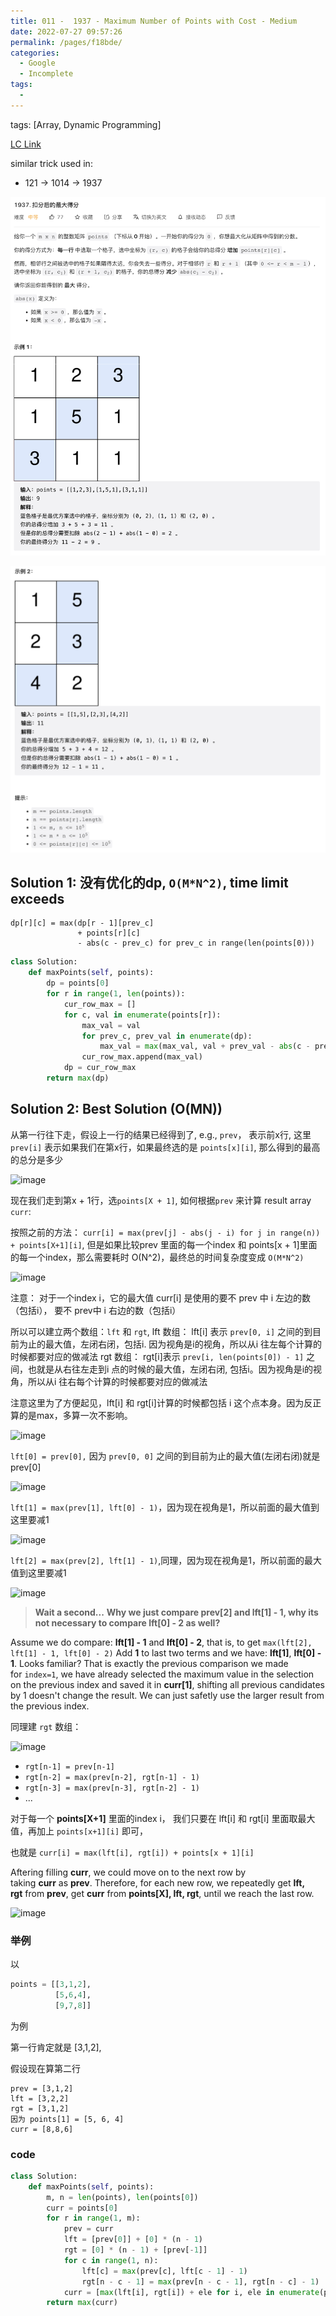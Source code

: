 ```yaml
---
title: 011 -  1937 - Maximum Number of Points with Cost - Medium
date: 2022-07-27 09:57:26
permalink: /pages/f18bde/
categories:
  - Google
  - Incomplete
tags:
  - 
---
```

tags: [Array, Dynamic Programming]

[LC Link](https://leetcode.cn/problems/maximum-number-of-points-with-cost/)

similar trick used in:
- 121 -> 1014 -> 1937

![](https://raw.githubusercontent.com/emmableu/image/master/202207220043952.png)

![](https://raw.githubusercontent.com/emmableu/image/master/202207220048757.png)

## Solution 1: 没有优化的dp, `O(M*N^2)`, time limit exceeds
```
dp[r][c] = max(dp[r - 1][prev_c]
			   + points[r][c]
			   - abs(c - prev_c) for prev_c in range(len(points[0)))
```

```python
class Solution:
	def maxPoints(self, points):
		dp = points[0]
		for r in range(1, len(points)):
			cur_row_max = []
			for c, val in enumerate(points[r]):
				max_val = val
				for prev_c, prev_val in enumerate(dp):
					max_val = max(max_val, val + prev_val - abs(c - prev_c))
				cur_row_max.append(max_val)
			dp = cur_row_max
		return max(dp)
```


## Solution 2: Best Solution (O(MN))

从第一行往下走，假设上一行的结果已经得到了, e.g., `prev`， 表示前x行, 这里 `prev[i]` 表示如果我们在第x行，如果最终选的是 `points[x][i]`, 那么得到的最高的总分是多少

![image](https://assets.leetcode.com/users/images/8cbe8fdc-55c6-4629-9d76-acb88de4aac5_1651327285.2736592.png)


现在我们走到第x + 1行，选`points[X + 1]`, 如何根据`prev` 来计算 result array `curr`:

按照之前的方法：
`curr[i] = max(prev[j] - abs(j - i) for j in range(n)) + points[X+1][i]`,
但是如果比较prev 里面的每一个index 和 points[x + 1]里面的每一个index，那么需要耗时 O(N^2)，最终总的时间复杂度变成 `O(M*N^2)`

![image](https://assets.leetcode.com/users/images/1f076567-5fbc-4203-af98-1d463e4722ee_1651327294.0604868.png)

注意： 对于一个index i，它的最大值 curr[i] 是使用的要不 prev 中 i 左边的数（包括i）， 要不 prev中 i 右边的数（包括i）

所以可以建立两个数组：`lft` 和 `rgt`,
lft 数组： lft[i] 表示 `prev[0, i]` 之间的到目前为止的最大值，左闭右闭，包括i. 因为视角是i的视角，所以从i 往左每个计算的时候都要对应的做减法
rgt 数组： rgt[i]表示 `prev[i, len(points[0]) - 1]` 之间，也就是从右往左走到i 点的时候的最大值，左闭右闭, 包括i。因为视角是i的视角，所以从i 往右每个计算的时候都要对应的做减法

注意这里为了方便起见，lft[i]  和 rgt[i]计算的时候都包括 i 这个点本身。因为反正算的是max，多算一次不影响。


![image](https://assets.leetcode.com/users/images/19088d33-9447-4727-8728-514f0c7f041f_1651327304.4782481.png)

`lft[0] = prev[0],` 因为  `prev[0, 0]` 之间的到目前为止的最大值(左闭右闭)就是 prev[0]

![image](https://assets.leetcode.com/users/images/a86e7828-0495-4ab7-a753-f3a0819fe642_1651327321.5416875.png)

`lft[1] = max(prev[1], lft[0] - 1)`，因为现在视角是1，所以前面的最大值到这里要减1

![image](https://assets.leetcode.com/users/images/dee3e134-d5fc-4140-a4d4-43dfd0d0785a_1651327334.5943615.png)

`lft[2] = max(prev[2], lft[1] - 1)`,同理，因为现在视角是1，所以前面的最大值到这里要减1

![image](https://assets.leetcode.com/users/images/2922aa49-05e2-4618-817d-34617be30389_1651327340.3885162.png)

> **Wait a second...**
> **Why we just compare prev[2] and lft[1] - 1, why its not necessary to compare lft[0] - 2 as well?**

Assume we do compare: **lft[1] - 1** and **lft[0] - 2**, that is, to get `max(lft[2], lft[1] - 1, lft[0] - 2)`
Add **1** to last two terms and we have: **lft[1]**, **lft[0] - 1**.
Looks familiar? That is exactly the previous comparison we made for `index=1`, we have already selected the maximum value in the selection on the previous index and saved it in **curr[1]**, shifting all previous candidates by 1 doesn't change the result. We can just safetly use the larger result from the previous index.

同理建 `rgt` 数组：

![image](https://assets.leetcode.com/users/images/217aa899-811d-44be-8d85-316e84d23be3_1651327348.3117893.png)
- `rgt[n-1] = prev[n-1]`
- `rgt[n-2] = max(prev[n-2], rgt[n-1] - 1)`
- `rgt[n-3] = max(prev[n-3], rgt[n-2] - 1)`
- ...

对于每一个 **points[X+1]** 里面的index i， 我们只要在 lft[i] 和 rgt[i] 里面取最大值，再加上 `points[x+1][i]` 即可，

也就是 `curr[i] = max(lft[i], rgt[i]) + points[x + 1][i]`

Aftering filling **curr**, we could move on to the next row by taking **curr** as **prev**. Therefore, for each new row, we repeatedly get **lft, rgt** from **prev**, get **curr** from **points[X], lft, rgt**, until we reach the last row.

![image](https://assets.leetcode.com/users/images/cbac3d46-47f2-4541-a595-e27b3bf6bf8f_1651327356.6044252.png)

### 举例

 以

```python
points = [[3,1,2],
		  [5,6,4],
		  [9,7,8]]
```
为例

第一行肯定就是 [3,1,2],

假设现在算第二行
```
prev = [3,1,2]
lft = [3,2,2]
rgt = [3,1,2]
因为 points[1] = [5, 6, 4]
curr = [8,8,6]
```
### code
```python
class Solution:
	def maxPoints(self, points):
		m, n = len(points), len(points[0])
		curr = points[0]
		for r in range(1, m):
			prev = curr
			lft = [prev[0]] + [0] * (n - 1)
			rgt = [0] * (n - 1) + [prev[-1]]
			for c in range(1, n):
				lft[c] = max(prev[c], lft[c - 1] - 1)
				rgt[n - c - 1] = max(prev[n - c - 1], rgt[n - c] - 1)
			curr = [max(lft[i], rgt[i]) + ele for i, ele in enumerate(points[r])]
		return max(curr)
```
